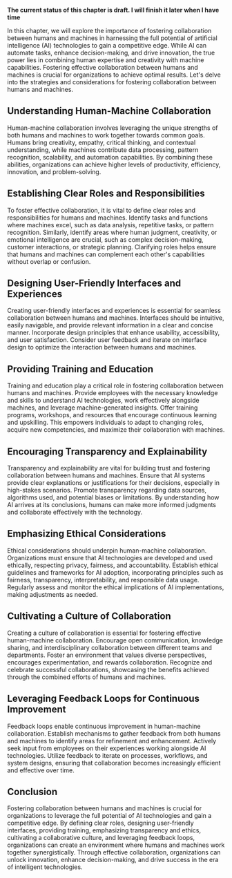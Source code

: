 **The current status of this chapter is draft. I will finish it later when I have time**

In this chapter, we will explore the importance of fostering collaboration between humans and machines in harnessing the full potential of artificial intelligence (AI) technologies to gain a competitive edge. While AI can automate tasks, enhance decision-making, and drive innovation, the true power lies in combining human expertise and creativity with machine capabilities. Fostering effective collaboration between humans and machines is crucial for organizations to achieve optimal results. Let's delve into the strategies and considerations for fostering collaboration between humans and machines.

Understanding Human-Machine Collaboration
-----------------------------------------

Human-machine collaboration involves leveraging the unique strengths of both humans and machines to work together towards common goals. Humans bring creativity, empathy, critical thinking, and contextual understanding, while machines contribute data processing, pattern recognition, scalability, and automation capabilities. By combining these abilities, organizations can achieve higher levels of productivity, efficiency, innovation, and problem-solving.

Establishing Clear Roles and Responsibilities
---------------------------------------------

To foster effective collaboration, it is vital to define clear roles and responsibilities for humans and machines. Identify tasks and functions where machines excel, such as data analysis, repetitive tasks, or pattern recognition. Similarly, identify areas where human judgment, creativity, or emotional intelligence are crucial, such as complex decision-making, customer interactions, or strategic planning. Clarifying roles helps ensure that humans and machines can complement each other's capabilities without overlap or confusion.

Designing User-Friendly Interfaces and Experiences
--------------------------------------------------

Creating user-friendly interfaces and experiences is essential for seamless collaboration between humans and machines. Interfaces should be intuitive, easily navigable, and provide relevant information in a clear and concise manner. Incorporate design principles that enhance usability, accessibility, and user satisfaction. Consider user feedback and iterate on interface design to optimize the interaction between humans and machines.

Providing Training and Education
--------------------------------

Training and education play a critical role in fostering collaboration between humans and machines. Provide employees with the necessary knowledge and skills to understand AI technologies, work effectively alongside machines, and leverage machine-generated insights. Offer training programs, workshops, and resources that encourage continuous learning and upskilling. This empowers individuals to adapt to changing roles, acquire new competencies, and maximize their collaboration with machines.

Encouraging Transparency and Explainability
-------------------------------------------

Transparency and explainability are vital for building trust and fostering collaboration between humans and machines. Ensure that AI systems provide clear explanations or justifications for their decisions, especially in high-stakes scenarios. Promote transparency regarding data sources, algorithms used, and potential biases or limitations. By understanding how AI arrives at its conclusions, humans can make more informed judgments and collaborate effectively with the technology.

Emphasizing Ethical Considerations
----------------------------------

Ethical considerations should underpin human-machine collaboration. Organizations must ensure that AI technologies are developed and used ethically, respecting privacy, fairness, and accountability. Establish ethical guidelines and frameworks for AI adoption, incorporating principles such as fairness, transparency, interpretability, and responsible data usage. Regularly assess and monitor the ethical implications of AI implementations, making adjustments as needed.

Cultivating a Culture of Collaboration
--------------------------------------

Creating a culture of collaboration is essential for fostering effective human-machine collaboration. Encourage open communication, knowledge sharing, and interdisciplinary collaboration between different teams and departments. Foster an environment that values diverse perspectives, encourages experimentation, and rewards collaboration. Recognize and celebrate successful collaborations, showcasing the benefits achieved through the combined efforts of humans and machines.

Leveraging Feedback Loops for Continuous Improvement
----------------------------------------------------

Feedback loops enable continuous improvement in human-machine collaboration. Establish mechanisms to gather feedback from both humans and machines to identify areas for refinement and enhancement. Actively seek input from employees on their experiences working alongside AI technologies. Utilize feedback to iterate on processes, workflows, and system designs, ensuring that collaboration becomes increasingly efficient and effective over time.

Conclusion
----------

Fostering collaboration between humans and machines is crucial for organizations to leverage the full potential of AI technologies and gain a competitive edge. By defining clear roles, designing user-friendly interfaces, providing training, emphasizing transparency and ethics, cultivating a collaborative culture, and leveraging feedback loops, organizations can create an environment where humans and machines work together synergistically. Through effective collaboration, organizations can unlock innovation, enhance decision-making, and drive success in the era of intelligent technologies.
